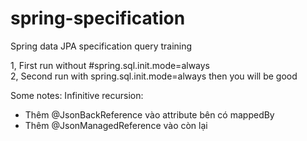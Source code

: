 # spring-specification
Spring data JPA specification query training

1, First run without #spring.sql.init.mode=always <br>
2, Second run with spring.sql.init.mode=always then you will be good

Some notes:
  Infinitive recursion: 
  - Thêm @JsonBackReference vào attribute bên có mappedBy
  - Thêm @JsonManagedReference vào còn lại
